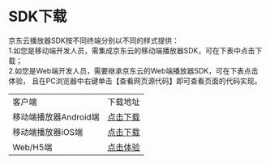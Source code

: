 # SDK下载

京东云播放器SDK按不同终端分别以不同的样式提供：   
1.如您是移动端开发人员，需集成京东云的移动端播放器SDK，可在下表中点击下载；   
2.如您是Web端开发人员，需要继承京东云的Web端播放器SDK，可在下表点击体验， 且在PC浏览器中右键单击【查看网页源代码】即可查看页面的代码实现。

<table>
<tr>
    <td>客户端</td>
    <td>下载地址</td>
</tr>
<tr>
    <td>移动端播放器Android端</td>
    <td><a href="https://zhanghao274.s3.cn-north-1.jdcloud-oss.com/android-sdk-v1.0.0-2019-11-19.zip">点击下载</a><br/> </td>
</tr>
<tr>
    <td>移动端播放器iOS端</td>
    <td><a href="https://zhanghao274.s3.cn-north-1.jdcloud-oss.com/iOS-sdk-v1.0.0-2019-11-19.zip">点击下载</a><br/> </td>
</tr>
<tr>
    <td>Web/H5端</td>
    <td><a href="https://j.jdcloud.com/video/player/1.0.0/index.html">点击体验</a><br/> </td>
</tr>                
</table>
